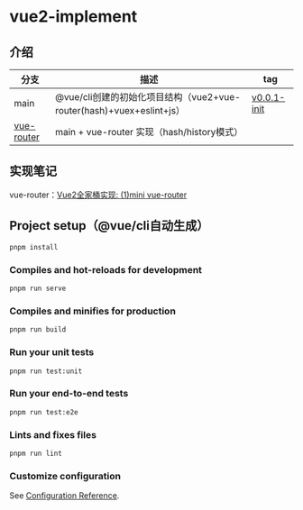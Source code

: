 # vue2-implement

## 介绍

分支 | 描述 | tag
--- | --- | ---
main | @vue/cli创建的初始化项目结构（vue2+vue-router(hash)+vuex+eslint+js）| [v0.0.1-init](https://github.com/zuoxiaobai/vue2-implement/tree/vue-cli-init)
[vue-router](https://github.com/zuoxiaobai/vue2-implement/tree/vue-router) | main + vue-router 实现（hash/history模式）

## 实现笔记

vue-router：[Vue2全家桶实现: (1)mini vue-router](https://github.com/zuoxiaobai/zuo11.com/blob/2022-07/src/notes/2022/7/vue2%E5%85%A8%E5%AE%B6%E6%A1%B6%E5%AE%9E%E7%8E%B0_1_%E6%89%8B%E5%86%99%E5%AE%9E%E7%8E%B0vue_router_.md)

## Project setup（@vue/cli自动生成）

```
pnpm install
```

### Compiles and hot-reloads for development

```
pnpm run serve
```

### Compiles and minifies for production

```
pnpm run build
```

### Run your unit tests

```
pnpm run test:unit
```

### Run your end-to-end tests

```
pnpm run test:e2e
```

### Lints and fixes files

```
pnpm run lint
```

### Customize configuration

See [Configuration Reference](https://cli.vuejs.org/config/).
